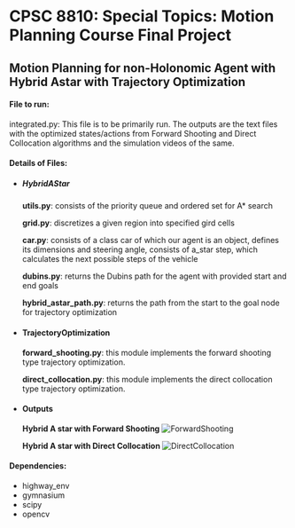 # CPSC 8810: Special Topics: Motion Planning Course Final Project
## Motion Planning for non-Holonomic Agent with Hybrid Astar with Trajectory Optimization

#### File to run:
integrated.py: This file is to be primarily run. The outputs are the text files with the optimized states/actions from Forward Shooting and Direct Collocation algorithms and the simulation videos of the same.

#### Details of Files:
* ##### HybridAStar
    **utils.py**: consists of the priority queue and ordered set for A* search
    
    **grid.py**: discretizes a given region into specified gird cells 
    
    **car.py**: consists of a class car of which our agent is an object, defines its dimensions and steering angle, consists of a_star step, which calculates the next possible steps of the vehicle 
    
    **dubins.py**: returns the Dubins path for the agent with provided start and end goals
    
    **hybrid_astar_path.py**: returns the path from the start to the goal node for trajectory optimization
    
* #### TrajectoryOptimization
    **forward_shooting.py**: this module implements the forward shooting type trajectory optimization.
    
    **direct_collocation.py**: this module implements the direct collocation type trajectory optimization.

* #### Outputs
    **Hybrid A star with Forward Shooting**
    ![ForwardShooting](Outputs/animation_shooting.gif)

    **Hybrid A star with Direct Collocation**
    ![DirectCollocation](Outputs/animation_collocation.gif)

#### Dependencies:
* highway_env
* gymnasium
* scipy
* opencv
